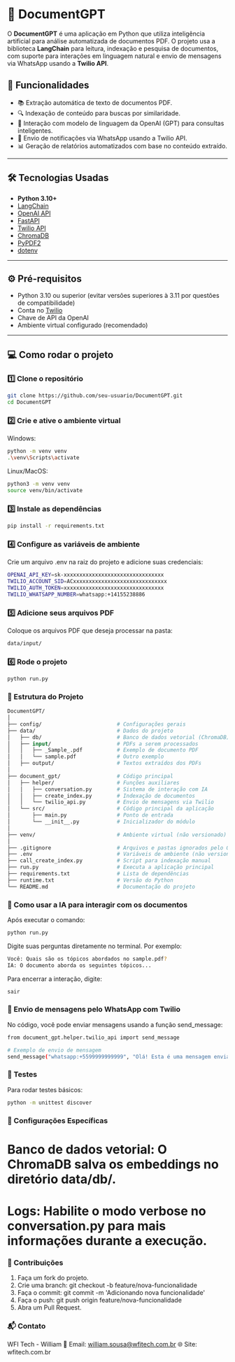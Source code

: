 # 📄 DocumentGPT

O **DocumentGPT** é uma aplicação em Python que utiliza inteligência artificial para análise automatizada de documentos PDF. O projeto usa a biblioteca **LangChain** para leitura, indexação e pesquisa de documentos, com suporte para interações em linguagem natural e envio de mensagens via WhatsApp usando a **Twilio API**.

## 🚀 Funcionalidades

- 📚 Extração automática de texto de documentos PDF.
- 🔍 Indexação de conteúdo para buscas por similaridade.
- 💬 Interação com modelo de linguagem da OpenAI (GPT) para consultas inteligentes.
- 🔔 Envio de notificações via WhatsApp usando a Twilio API.
- 📊 Geração de relatórios automatizados com base no conteúdo extraído.

---

## 🛠️ Tecnologias Usadas

- **Python 3.10+**
- [LangChain](https://langchain.com/)
- [OpenAI API](https://platform.openai.com/)
- [FastAPI](https://fastapi.tiangolo.com/)
- [Twilio API](https://www.twilio.com/)
- [ChromaDB](https://www.trychroma.com/)
- [PyPDF2](https://pypdf2.readthedocs.io/)
- [dotenv](https://pypi.org/project/python-dotenv/)

---

## ⚙️ Pré-requisitos

- Python 3.10 ou superior (evitar versões superiores à 3.11 por questões de compatibilidade)
- Conta no [Twilio](https://www.twilio.com/)
- Chave de API da OpenAI
- Ambiente virtual configurado (recomendado)

---

## 💻 Como rodar o projeto

### 1️⃣ Clone o repositório

```bash
git clone https://github.com/seu-usuario/DocumentGPT.git
cd DocumentGPT
```

### 2️⃣ Crie e ative o ambiente virtual
Windows:
```bash
python -m venv venv
.\venv\Scripts\activate
```

Linux/MacOS:
```bash
python3 -m venv venv
source venv/bin/activate
```

### 3️⃣ Instale as dependências
```bash
pip install -r requirements.txt
```

### 4️⃣ Configure as variáveis de ambiente
Crie um arquivo .env na raiz do projeto e adicione suas credenciais:
```bash
OPENAI_API_KEY=sk-xxxxxxxxxxxxxxxxxxxxxxxxxxxxxxxx
TWILIO_ACCOUNT_SID=ACxxxxxxxxxxxxxxxxxxxxxxxxxxxxxx
TWILIO_AUTH_TOKEN=xxxxxxxxxxxxxxxxxxxxxxxxxxxxxxxx
TWILIO_WHATSAPP_NUMBER=whatsapp:+14155238886
```

### 5️⃣ Adicione seus arquivos PDF
Coloque os arquivos PDF que deseja processar na pasta:
```bash
data/input/
```

### 6️⃣ Rode o projeto
```bash
python run.py
```

### 📂 Estrutura do Projeto
```graphql
DocumentGPT/
│
├── config/                        # Configurações gerais
├── data/                          # Dados do projeto
│   ├── db/                        # Banco de dados vetorial (ChromaDB)
│   ├── input/                     # PDFs a serem processados
│   │   ├── _Sample_.pdf           # Exemplo de documento PDF
│   │   └── sample.pdf             # Outro exemplo
│   ├── output/                    # Textos extraídos dos PDFs
│
├── document_gpt/                  # Código principal
│   ├── helper/                    # Funções auxiliares
│   │   ├── conversation.py        # Sistema de interação com IA
│   │   ├── create_index.py        # Indexação de documentos
│   │   └── twilio_api.py          # Envio de mensagens via Twilio
│   └── src/                       # Código principal da aplicação
│       ├── main.py                # Ponto de entrada
│       └── __init__.py            # Inicializador do módulo
│
├── venv/                          # Ambiente virtual (não versionado)
│
├── .gitignore                     # Arquivos e pastas ignorados pelo Git
├── .env                           # Variáveis de ambiente (não versionado)
├── call_create_index.py           # Script para indexação manual
├── run.py                         # Executa a aplicação principal
├── requirements.txt               # Lista de dependências
├── runtime.txt                    # Versão do Python
└── README.md                      # Documentação do projeto
```

### 🤖 Como usar a IA para interagir com os documentos
Após executar o comando:
```bash
python run.py
```

Digite suas perguntas diretamente no terminal. Por exemplo:
```bash
Você: Quais são os tópicos abordados no sample.pdf?
IA: O documento aborda os seguintes tópicos...
```

Para encerrar a interação, digite:
```bash
sair
```

### 🔔 Envio de mensagens pelo WhatsApp com Twilio
No código, você pode enviar mensagens usando a função send_message:
```bash
from document_gpt.helper.twilio_api import send_message

# Exemplo de envio de mensagem
send_message("whatsapp:+5599999999999", "Olá! Esta é uma mensagem enviada automaticamente pelo DocumentGPT.")
```

### 🧪 Testes
Para rodar testes básicos:
```bash
python -m unittest discover
```

### 🔧 Configurações Específicas
# Banco de dados vetorial: O ChromaDB salva os embeddings no diretório data/db/.
# Logs: Habilite o modo verbose no conversation.py para mais informações durante a execução.

### 🤝 Contribuições
1. Faça um fork do projeto.
2. Crie uma branch: git checkout -b feature/nova-funcionalidade
3. Faça o commit: git commit -m 'Adicionando nova funcionalidade'
4. Faça o push: git push origin feature/nova-funcionalidade
5. Abra um Pull Request.

### 📬 Contato
WFI Tech - William
📧 Email: william.sousa@wfitech.com.br
🌐 Site: wfitech.com.br